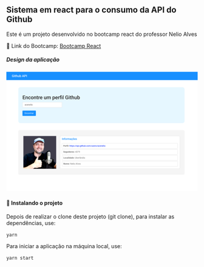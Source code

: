 ##  Sistema em react para o consumo da API do Github   

Este é um projeto desenvolvido no bootcamp react do professor Nelio Alves

:link: Link do Bootcamp:  [Bootcamp React](https://devsuperior.com.br/bootcamp-react)

##### Design da aplicação

![Design da aplicação](https://github.com/miltcn/bds-desafio-mod2-react/blob/main/github_api.png?raw=true)

#### 🚀 Instalando o projeto

Depois de realizar o clone deste projeto (git clone), para instalar as dependências, use:

```shell
yarn
```
Para iniciar a aplicação na máquina local, use:

```shell
yarn start
```
